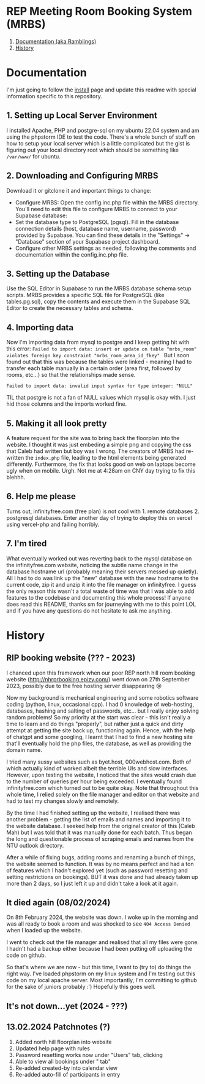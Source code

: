 # REP Meeting Room Booking System (MRBS)

1. [Documentation (aka Ramblings)](#Documentation)
2. [History](#History)


# Documentation
I'm just going to follow the [install](INSTALL) page and update this readme with special information specific to this repository.

## 1. Setting up Local Server Environment
I installed Apache, PHP and postgre-sql on my ubuntu 22.04 system and am using the phpstorm IDE to test the code.
There's a whole bunch of stuff on how to setup your local server which is a little complicated but the gist is figuring out your local directory root which should be something like `/var/www/` for ubuntu.

## 2. Downloading and Configuring MRBS
Download it or gitclone it and important things to change:
- Configure MRBS: Open the config.inc.php file within the MRBS directory. You'll need to edit this file to configure MRBS to connect to your Supabase database:
- Set the database type to PostgreSQL (pgsql).
Fill in the database connection details (host, database name, username, password) provided by Supabase. You can find these details in the "Settings" -> "Database" section of your Supabase project dashboard.
- Configure other MRBS settings as needed, following the comments and documentation within the config.inc.php file.

## 3. Setting up the Database
Use the SQL Editor in Supabase to run the MRBS database schema setup scripts. MRBS provides a specific SQL file for PostgreSQL (like tables.pg.sql), copy the contents and execute them in the Supabase SQL Editor to create the necessary tables and schema.

## 4. Importing data
Now I'm importing data from mysql to postgre and I keep getting hit with this error:
`Failed to import data: insert or update on table "mrbs_room" violates foreign key constraint "mrbs_room_area_id_fkey"
`
But I soon found out that this was because the tables were linked - meaning I had to transfer each table manually in a certain order (area first, followed by rooms, etc...) so that the relationships made sense.

`Failed to import data: invalid input syntax for type integer: "NULL"`

TIL that postgre is not a fan of NULL values which mysql is okay with. I just hid those columns and the imports worked fine.

## 5. Making it all look pretty
A feature request for the site was to bring back the floorplan into the website. I thought it was just embeding a simple png and copying the css that Caleb had written but boy was I wrong. The creators of MRBS had re-written the `index.php` file, leading to the html elements being generated differently. Furthermore, the fix that looks good on web on laptops become ugly when on mobile. Urgh. Not me at 4:28am on CNY day trying to fix this blehhh.

## 6. Help me please
Turns out, infinityfree.com (free plan) is not cool with 1. remote databases 2. postgresql databases. Enter another day of trying to deploy this on vercel using vercel-php and failing horribly.

## 7. I'm tired
What eventually worked out was reverting back to the mysql database on the infinityfree.com website, noticing the subtle name change in the database hostname url (probably meaning their servers messed up quietly).
All I had to do was link up the "new" database with the new hostname to the current code, zip it and unzip it into the file manager on infinityfree. I guess the only reason this wasn't a total waste of time was that I was able to add features to the codebase and documenting this whole process!
If anyone does read this README, thanks sm for journeying with me to this point LOL and if you have any questions do not hesitate to ask me anything.

# History
## RIP booking website (??? - 2023)
I chanced upon this framework when our poor REP north hill room booking website (http://nhrprbooking.epizy.com/) went down on 27th September 2023, possibly due to the free hosting server disappearing :cry:

Now my background is mechanical engineering and some robotics software coding (python, linux, occasional cpp). I had 0 knowledge of web-hosting, databases, hashing and salting of passwords, etc... but I really enjoy solving random problems! So my priority at the start was clear - this isn't really a time to learn and do things "properly", but rather just a quick and dirty attempt at getting the site back up, functioning again. Hence, with the help of chatgpt and some googling, I learnt that I had to find a new hosting site that'll eventually hold the php files, the database, as well as providing the domain name.

I tried many sussy websites such as byet.host, 000webhost.com. Both of which actually kind of worked albeit the terrible UIs and slow interfaces. However, upon testing the website, I noticed that the sites would crash due to the number of queries per hour being exceeded. I eventually found infinityfree.com which turned out to be quite okay. Note that throughout this whole time, I relied solely on the file manager and editor on that website and had to test my changes slowly and remotely.

By the time I had finished setting up the website, I realised there was another problem - getting the list of emails and names and importing it to the website database. I seeked help from the original creator of this (Caleb Mah) but I was told that it was manually done for each batch. Thus began the long and questionable process of scraping emails and names from the NTU outlook directory.

After a while of fixing bugs, adding rooms and renaming a bunch of things, the website seemed to function. It was by no means perfect and had a ton of features which I hadn't explored yet (such as password resetting and setting restrictions on bookings). BUT it was done and had already taken up more than 2 days, so I just left it up and didn't take a look at it again.

## It died again (08/02/2024)

On 8th February 2024, the website was down. I woke up in the morning and was all ready to book a room and was shocked to see `404 Access Denied` when I loaded up the website.

I went to check out the file manager and realised that all my files were gone. I hadn't had a backup either because I had been putting off uploading the code on github.

So that's where we are now - but this time, I want to (try to) do things the right way. I've loaded phpstorm on my linux system and I'm testing out this code on my local apache server. Most importantly, I'm committing to github for the sake of juniors probably :') Hopefully this goes well.


## It's not down...yet (2024 - ???)

## 13.02.2024 Patchnotes (?)
1. Added north hill floorplan into website
2. Updated help page with rules
3. Password resetting works now under "Users" tab, clicking <your name>
4. Able to view all bookings under "<your name> tab"
5. Re-added created-by into calendar view
6. Re-added auto-fill of participants in entry



